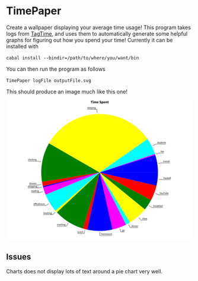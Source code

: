 TimePaper
=========

Create a wallpaper displaying your average time usage! This program
takes logs from [TagTime](http://messymatters.com/tagtime/), and uses
them to automatically generate some helpful graphs for figuring out
how you spend your time! Currently it can be installed with

    cabal install --bindir=/path/to/where/you/want/bin

You can then run the program as follows

    TimePaper logFile outputFile.svg

This should produce an image much like this one!

![Time usage pie chart!](/images/time_usage.svg)

Issues
------

Charts does not display lots of text around a pie chart very well.

